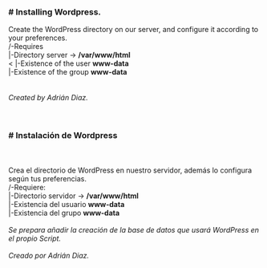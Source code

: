 <h3><strong> # Installing Wordpress.</strong></h3>
Create the WordPress directory on our server, and configure it according to your preferences.<br>
/-Requires<br>
|-Directory server -> <strong>/var/www/html</strong><br><
|-Existence of the user <strong>www-data</strong><br>
|-Existence of the group <strong>www-data</strong><br>
<br>
<br>
<i>Created by Adrián Diaz.</i><br>
<br>
<br>
<h3><strong> # Instalación de Wordpress </strong></h3><br>
<br>
Crea el directorio de WordPress en nuestro servidor, además lo configura según tus preferencias.<br>
/-Requiere:<br>
|-Directorio servidor -> <strong>/var/www/html<br></strong>
|-Existencia del usuario <strong>www-data</strong><br>
|-Existencia del grupo <strong>www-data</strong><br>
<br>
<i>Se prepara añadir la creación de la base de datos que usará WordPress en el propio Script.</i><br>
<br>
<i>Creado por Adrián Diaz.</i><br>



